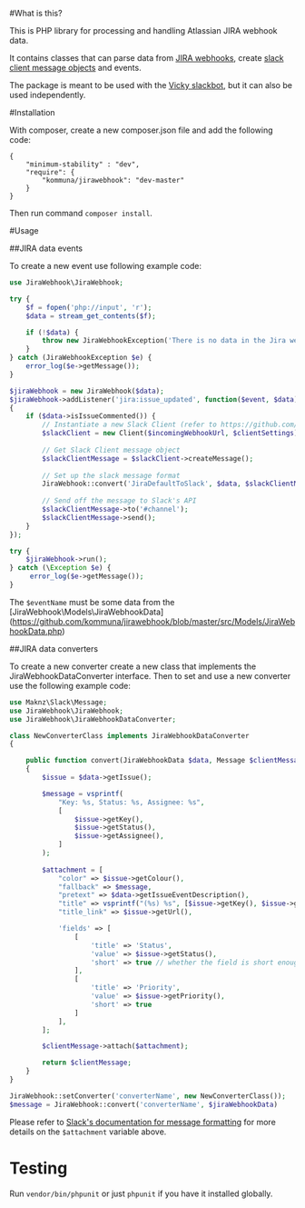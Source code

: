 #What is this?  

This is PHP library for processing and handling Atlassian JIRA webhook data.

It contains classes that can parse data from [JIRA webhooks](https://developer.atlassian.com/jiradev/jira-apis/webhooks), create [slack client message objects](https://github.com/maknz/slack) and events.

The package is meant to be used with the [Vicky slackbot](https://github.com/kommuna/vicky), but it can also be used independently.

#Installation
  
With composer, create a new composer.json file and add the following code:
```
{
    "minimum-stability" : "dev",
    "require": {
        "kommuna/jirawebhook": "dev-master"
    }
}
```

Then run command `composer install`.

#Usage  

##JIRA data events    

To create a new event use following example code:

```php
use JiraWebhook\JiraWebhook;

try {
    $f = fopen('php://input', 'r');
    $data = stream_get_contents($f);

    if (!$data) {
        throw new JiraWebhookException('There is no data in the Jira webhook');
    }
} catch (JiraWebhookException $e) {
    error_log($e->getMessage());
}

$jiraWebhook = new JiraWebhook($data);
$jiraWebhook->addListener('jira:issue_updated', function($event, $data)
{
    if ($data->isIssueCommented()) {
        // Instantiate a new Slack Client (refer to https://github.com/maknz/slack for documentation)
        $slackClient = new Client($incomingWebhookUrl, $clientSettings);
        
        // Get Slack Client message object
        $slackClientMessage = $slackClient->createMessage();
        
        // Set up the slack message format
        JiraWebhook::convert('JiraDefaultToSlack', $data, $slackClientMessage);
        
        // Send off the message to Slack's API
        $slackClientMessage->to('#channel');
        $slackClientMessage->send();
    }
});

try {
    $jiraWebhook->run();
} catch (\Exception $e) {
     error_log($e->getMessage());
}
```

The `$eventName` must be some data from the [JiraWebhook\Models\JiraWebhookData]
(https://github.com/kommuna/jirawebhook/blob/master/src/Models/JiraWebhookData.php)

##JIRA data converters  

To create a new converter create a new class that implements the JiraWebhookDataConverter interface. Then to set and use
a new converter use the following example code:

```php
use Maknz\Slack\Message;
use JiraWebhook\JiraWebhook;
use JiraWebhook\JiraWebhookDataConverter;

class NewConverterClass implements JiraWebhookDataConverter
{

    public function convert(JiraWebhookData $data, Message $clientMessage)
    {
        $issue = $data->getIssue();

        $message = vsprintf(
            "Key: %s, Status: %s, Assignee: %s",
            [
                $issue->getKey(),
                $issue->getStatus(),
                $issue->getAssignee(),
            ]
        );
        
        $attachment = [
            "color" => $issue->getColour(),
            "fallback" => $message,
            "pretext" => $data->getIssueEventDescription(),
            "title" => vsprintf("(%s) %s", [$issue->getKey(), $issue->getSummary()]),
            "title_link" => $issue->getUrl(),

            'fields' => [
                [
                    'title' => 'Status',
                    'value' => $issue->getStatus(),
                    'short' => true // whether the field is short enough to sit side-by-side other fields
                ],
                [
                    'title' => 'Priority',
                    'value' => $issue->getPriority(),
                    'short' => true
                ]
            ],
        ];

        $clientMessage->attach($attachment);

        return $clientMessage;
    }
}

JiraWebhook::setConverter('converterName', new NewConverterClass());
$message = JiraWebhook::convert('converterName', $jiraWebhookData)
```

Please refer to [Slack's documentation for message formatting](https://api.slack.com/docs/message-attachments) for more details on the `$attachment` variable above.

# Testing  

Run ```vendor/bin/phpunit``` or just ```phpunit``` if you have it installed globally.